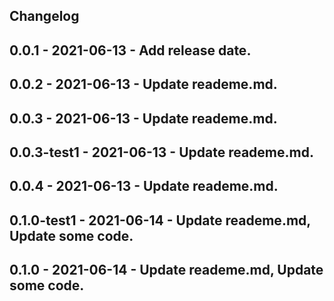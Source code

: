 ## Changelog
## 0.0.1 - 2021-06-13 - Add release date.
## 0.0.2 - 2021-06-13 - Update reademe.md.
## 0.0.3 - 2021-06-13 - Update reademe.md.
## 0.0.3-test1 - 2021-06-13 - Update reademe.md.
## 0.0.4 - 2021-06-13 - Update reademe.md.
## 0.1.0-test1 - 2021-06-14 - Update reademe.md, Update some code.
## 0.1.0 - 2021-06-14 - Update reademe.md, Update some code.